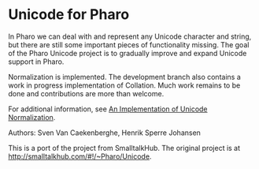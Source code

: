 # Unicode for Pharo

In Pharo we can deal with and represent any Unicode character and string, but there are still some important pieces of functionality missing. The goal of the Pharo Unicode project is to gradually improve and expand Unicode support in Pharo.

Normalization is implemented. The development branch also contains a work in progress implementation of Collation. Much work remains to be done and contributions are more than welcome.

For additional information, see [An Implementation of Unicode Normalization](https://medium.com/concerning-pharo/an-implementation-of-unicode-normalization-7c6719068f43#.s6vks48vq).

Authors: Sven Van Caekenberghe, Henrik Sperre Johansen

This is a port of the project from SmalltalkHub.  The original project is at <http://smalltalkhub.com/#!/~Pharo/Unicode>.
